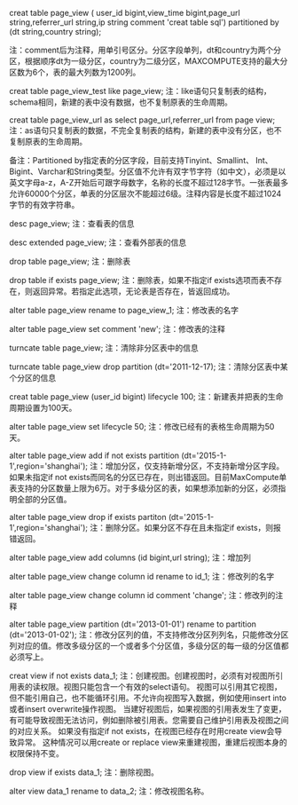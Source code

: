
creat table page_view (
user_id bigint,view_time bigint,page_url string,referrer_url string,ip string comment 'creat table sql') partitioned by (dt string,country string);

注：comment后为注释，用单引号区分。分区字段单列，dt和country为两个分区，根据顺序dt为一级分区，country为二级分区，MAXCOMPUTE支持的最大分区数为6个，表的最大列数为1200列。


creat table page_view_test like page_view;
注：like语句只复制表的结构，schema相同，新建的表中没有数据，也不复制原表的生命周期。


creat table page_view_url as select page_url,referrer_url from page view;
注：as语句只复制表的数据，不完全复制表的结构，新建的表中没有分区，也不复制原表的生命周期。


备注：Partitioned by指定表的分区字段，目前支持Tinyint、Smallint、 Int、 Bigint、Varchar和String类型。分区值不允许有双字节字符（如中文），必须是以英文字母a-z，A-Z开始后可跟字母数字，名称的长度不超过128字节。一张表最多允许60000个分区，单表的分区层次不能超过6级。注释内容是长度不超过1024字节的有效字符串。


desc page_view;
注：查看表的信息


desc extended page_view;
注：查看外部表的信息


drop table page_view;
注：删除表


drop table if exists page_view;
注：删除表，如果不指定if exists选项而表不存在，则返回异常。若指定此选项，无论表是否存在，皆返回成功。


alter table page_view rename to page_view_1;
注：修改表的名字


alter table page_view set comment 'new';
注：修改表的注释


turncate table page_view;
注：清除非分区表中的信息


turncate table page_view drop partition (dt='2011-12-17);
注：清除分区表中某个分区的信息



creat table page_view (user_id bigint) lifecycle 100;
注：新建表并把表的生命周期设置为100天。


alter table page_view set lifecycle 50;
注：修改已经有的表格生命周期为50天。


alter table page_view add if not exists partition (dt='2015-1-1',region='shanghai');
注：增加分区，仅支持新增分区，不支持新增分区字段。如果未指定if not exists而同名的分区已存在，则出错返回。目前MaxCompute单表支持的分区数量上限为6万。对于多级分区的表，如果想添加新的分区，必须指明全部的分区值。


alter table page_view drop if exists partiton (dt='2015-1-1',region='shanghai');
注：删除分区。如果分区不存在且未指定if exists，则报错返回。


alter table page_view add columns (id bigint,url string);
注：增加列


alter table page_view change column id rename to id_1;
注：修改列的名字


alter table page_view change column id comment 'change';
注：修改列的注释


alter table page_view partition (dt='2013-01-01') rename to partition (dt='2013-01-02');
注：修改分区列的值，不支持修改分区列列名，只能修改分区列对应的值。修改多级分区的一个或者多个分区值，多级分区的每一级的分区值都必须写上。


creat view if not exists data_1;
注：创建视图。创建视图时，必须有对视图所引用表的读权限。视图只能包含一个有效的select语句。
视图可以引用其它视图，但不能引用自己，也不能循环引用。不允许向视图写入数据，例如使用insert into或者insert overwrite操作视图。
当建好视图后，如果视图的引用表发生了变更，有可能导致视图无法访问，例如删除被引用表。您需要自己维护引用表及视图之间的对应关系。
如果没有指定if not exists，在视图已经存在时用create view会导致异常。
这种情况可以用create or replace view来重建视图，重建后视图本身的权限保持不变。


drop view if exists data_1;
注：删除视图。


alter view data_1 rename to data_2;
注：修改视图名称。
